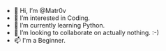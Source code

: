 - 👋 Hi, I’m @Matr0v
- 👀 I’m interested in Coding.
- 🌱 I’m currently learning Python.
- 💞️ I’m looking to collaborate on actually nothing. :-)
- 📫 I'm a Beginner.

<!---
Matr0v/Matr0v is a ✨ special ✨ repository because its `README.md` (this file) appears on your GitHub profile.
You can click the Preview link to take a look at your changes.
--->
